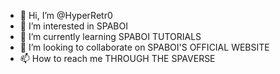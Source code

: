 - 👋 Hi, I’m @HyperRetr0
- 👀 I’m interested in SPABOI
- 🌱 I’m currently learning SPABOI TUTORIALS
- 💞️ I’m looking to collaborate on SPABOI'S OFFICIAL WEBSITE
- 📫 How to reach me THROUGH THE SPAVERSE

<!---
HyperRetr0/HyperRetr0 is a ✨ special ✨ repository because its `README.md` (this file) appears on your GitHub profile.
You can click the Preview link to take a look at your changes.
--->
